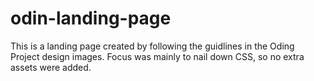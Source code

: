 # odin-landing-page
This is a landing page created by following the guidlines in the Oding Project design images. Focus was mainly to nail down CSS, so no extra assets were added.
